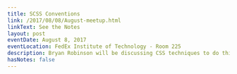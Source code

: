 ```yaml
---
title: SCSS Conventions
link: /2017/08/08/August-meetup.html
linkText: See the Notes
layout: post
eventDate: August 8, 2017
eventLocation: FedEx Institute of Technology - Room 225
description: Bryan Robinson will be discussing CSS techniques to do things he bets you didn't think CSS could do, including modal popups, mobile navigation and tooltips
hasNotes: false
---
```

